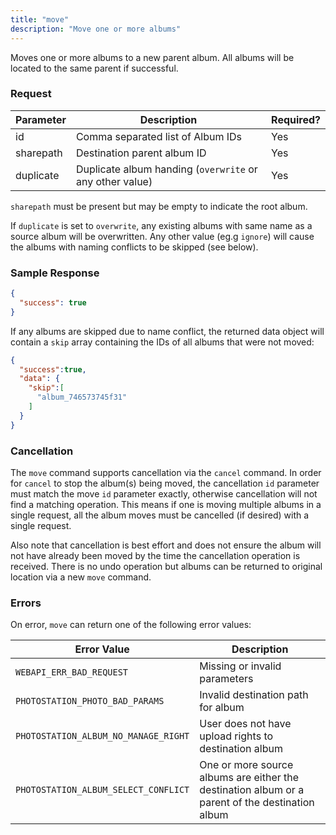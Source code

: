 ```yaml
---
title: "move"
description: "Move one or more albums"
---
```


Moves one or more albums to a new parent album. All albums will be located to the same parent if successful.

### Request ###

Parameter|Description|Required?
---------|-----------|---------
id       |Comma separated list of Album IDs|Yes
sharepath|Destination parent album ID|Yes
duplicate|Duplicate album handing (`overwrite` or any other value)|Yes

`sharepath` must be present but may be empty to indicate the root album.

If `duplicate` is set to `overwrite`, any existing albums with same name as a
source album will be overwritten. Any other value (eg.g `ignore`) will
cause the albums with naming conflicts to be skipped (see below).

### Sample Response ###

```json
{
  "success": true
}
```

If any albums are skipped due to name conflict, the returned data object
will contain a `skip` array containing the IDs of all albums that were
not moved:

```json
{
  "success":true,
  "data": {
    "skip":[
      "album_746573745f31"
    ]
  }
}
```

### Cancellation ###

The `move` command supports cancellation via the `cancel` command.
In order for `cancel` to stop the album(s) being moved, the
cancellation `id` parameter must match the move `id` parameter exactly,
otherwise cancellation will not find a matching operation. This means if
one is moving multiple albums in a single request, all the album moves
must be cancelled (if desired) with a single request.

Also note that cancellation is best effort and does not ensure the album
will not have already been moved by the time the cancellation operation is
received. There is no undo operation but albums can be returned to original
location via a new `move` command.

### Errors ###

On error, `move` can return one of the following error values:

Error Value|Description
-----------|-----------
`WEBAPI_ERR_BAD_REQUEST`|Missing or invalid parameters
`PHOTOSTATION_PHOTO_BAD_PARAMS`|Invalid destination path for album
`PHOTOSTATION_ALBUM_NO_MANAGE_RIGHT`|User does not have upload rights to destination album
`PHOTOSTATION_ALBUM_SELECT_CONFLICT`|One or more source albums are either the destination album or a parent of the destination album